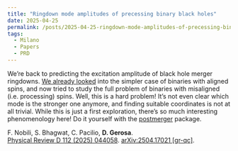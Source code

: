 ```yaml
---
title: "Ringdown mode amplitudes of precessing binary black holes"
date: 2025-04-25
permalink: /posts/2025-04-25-ringdown-mode-amplitudes-of-precessing-binary-black-holes
tags:
  - Milano
  - Papers
  - PRD
---
```


We’re back to predicting the excitation amplitude of black hole merger ringdowns. [We already looked](https://arxiv.org/abs/2408.05276) into the simpler case of binaries with aligned spins, and now tried to study the full problem of binaries with misaligned (i.e. processing) spins. Well, this is a hard problem! It’s not even clear which mode is the stronger one anymore, and finding suitable coordinates is not at all trivial. While this is just a first exploration, there’s so much interesting phenomenology here! Do it yourself with the [postmerger](<https://github.com/cpacilio/postmerger>) package.

F. Nobili, S. Bhagwat, C. Pacilio, **D. Gerosa**.\
[Physical Review D 112 (2025) 044058](https://journals.aps.org/prd/abstract/10.1103/cl3k-3xt2). [arXiv:2504.17021 [gr-qc]](https://arxiv.org/abs/2504.17021).